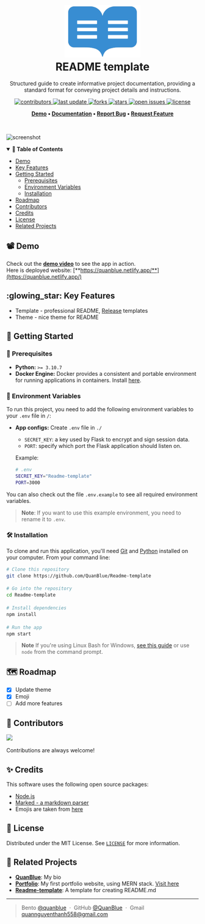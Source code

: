 <h1 align="center">
  <img src="./assets/readme-icon.png" alt="icon" width="200"></img>
  <br>
  <b>README template</b>
</h1>

<p align="center">Structured guide to create informative project documentation, providing a standard format for conveying project details and instructions.</p>

<!-- Badges -->
<p align="center">
  <a href="https://github.com/QuanBlue/Readme-template/graphs/contributors">
    <img src="https://img.shields.io/github/contributors/QuanBlue/Readme-template" alt="contributors" />
  </a>
  <a href="">
    <img src="https://img.shields.io/github/last-commit/QuanBlue/Readme-template" alt="last update" />
  </a>
  <a href="https://github.com/QuanBlue/Readme-template/network/members">
    <img src="https://img.shields.io/github/forks/QuanBlue/Readme-template" alt="forks" />
  </a>
  <a href="https://github.com/QuanBlue/Readme-template/stargazers">
    <img src="https://img.shields.io/github/stars/QuanBlue/Readme-template" alt="stars" />
  </a>
  <a href="https://github.com/QuanBlue/Readme-template/issues/">
    <img src="https://img.shields.io/github/issues/QuanBlue/Readme-template" alt="open issues" />
  </a>
  <a href="https://github.com/QuanBlue/Readme-template/blob/main/LICENSE">
    <img src="https://img.shields.io/github/license/QuanBlue/Readme-template.svg" alt="license" />
  </a>
</p>

<p align="center">
  <b>
      <a href="#demo">Demo</a> •
      <a href="https://github.com/QuanBlue/Readme-template">Documentation</a> •
      <a href="https://github.com/QuanBlue/Readme-template/issues/">Report Bug</a> •
      <a href="https://github.com/QuanBlue/Readme-template/issues/">Request Feature</a>
  </b>
</p>

<br/>

![screenshot](https://raw.githubusercontent.com/amitmerchant1990/electron-markdownify/master/app/img/markdownify.gif)

<details open>
<summary><b>📖 Table of Contents</b></summary>

-  [Demo](#film_projector-demo)
-  [Key Features](#glowing_star-key-features)
-  [Getting Started](#toolbox-getting-started)
   -  [Prerequisites](#pushpin-prerequisites)
   -  [Environment Variables](#key-environment-variables)
   -  [Installation](#hammer_and_wrench-installation)
-  [Roadmap](#world_map-roadmap)
-  [Contributors](#busts_in_silhouette-contributors)
-  [Credits](#sparkles-credits)
-  [License](#scroll-license)
-  [Related Projects](#link-related-projects)
</details>

## :film_projector: Demo

Check out the [**demo video**](https://www.youtube.com/channel/UCALhAytLBhmG2un43YxU4mw) to see the app in action.  
Here is deployed website: [**https://quanblue.netlify.app/**](https://quanblue.netlify.app/)

## :glowing_star: Key Features

-  Template - professional README, [Release](./Release.md) templates
-  Theme - nice theme for README

## :toolbox: Getting Started

### :pushpin: Prerequisites

-  **Python:** `>= 3.10.7`
-  **Docker Engine:** Docker provides a consistent and portable environment for running applications in containers. Install [here](https://www.docker.com/get-started/).

### :key: Environment Variables

To run this project, you need to add the following environment variables to your `.env` file in `/`:

-  **App configs:** Create `.env` file in `./`

   -  `SECRET_KEY`: a key used by Flask to encrypt and sign session data.
   -  `PORT`: specify which port the Flask application should listen on.

   Example:

   ```sh
   # .env
   SECRET_KEY="Readme-template"
   PORT=3000
   ```

You can also check out the file `.env.example` to see all required environment variables.

> **Note**: If you want to use this example environment, you need to rename it to `.env`.

### :hammer_and_wrench: Installation

To clone and run this application, you'll need [Git](https://git-scm.com) and [Python](https://www.python.org/downloads/) installed on your computer. From your command line:

```bash
# Clone this repository
git clone https://github.com/QuanBlue/Readme-template

# Go into the repository
cd Readme-template

# Install dependencies
npm install

# Run the app
npm start
```

> **Note**
> If you're using Linux Bash for Windows, [see this guide](https://www.howtogeek.com/261575/how-to-run-graphical-linux-desktop-applications-from-windows-10s-bash-shell/) or use `node` from the command prompt.

## :world_map: Roadmap

-  [x] Update theme
-  [x] Emoji
-  [ ] Add more features

## :busts_in_silhouette: Contributors

<a href="https://github.com/QuanBlue/Readme-template/graphs/contributors">
  <img src="https://contrib.rocks/image?repo=QuanBlue/Readme-template" />
</a>

Contributions are always welcome!

## :sparkles: Credits

This software uses the following open source packages:

-  [Node.js](https://nodejs.org/)
-  [Marked - a markdown parser](https://github.com/chjj/marked)
-  Emojis are taken from [here](https://github.com/arvida/emoji-cheat-sheet.com)

## :scroll: License

Distributed under the MIT License. See <a href="./LICENSE">`LICENSE`</a> for more information.

## :link: Related Projects

-  <u>[**QuanBlue**](https://github.com/QuanBlue/QuanBlue)</u>: My bio
-  <u>[**Portfolio**](https://github.com/QuanBlue/Portfolio)</u>: My first portfolio website, using MERN stack. [Visit here](https://quanblue.netlify.app/)
-  <u>[**Readme-template**](https://github.com/QuanBlue/Readme-template)</u>: A template for creating README.md

---

> Bento [@quanblue](https://bento.me/quanblue) &nbsp;&middot;&nbsp;
> GitHub [@QuanBlue](https://github.com/QuanBlue) &nbsp;&middot;&nbsp; Gmail quannguyenthanh558@gmail.com
